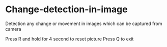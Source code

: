 # Change-detection-in-image
Detection any change or movement in images which can be captured from camera

Press R and hold for 4 second to reset picture
Press Q to exit
